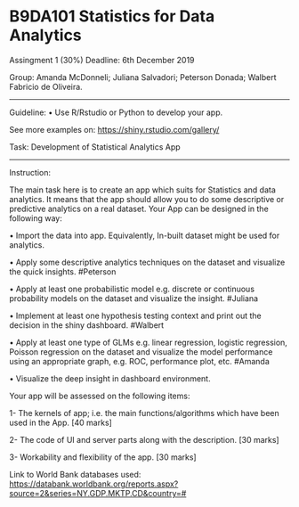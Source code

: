 # B9DA101 Statistics for Data Analytics
Assingment 1 (30%)
Deadline: 6th December 2019

Group:
Amanda McDonneli; 
Juliana Salvadori;
Peterson Donada;
Walbert Fabricio de Oliveira.

****************************************************************************
Guideline:
•	Use R/Rstudio or Python to develop your app. 

See more examples on: https://shiny.rstudio.com/gallery/

Task: Development of Statistical Analytics App
****************************************************************************
Instruction:

 The main task here is to create an app which suits for Statistics and data analytics. It means that the app should allow you to do some descriptive or predictive analytics on a real dataset. 
Your  App can be designed in the following way:

•	Import the data into app. Equivalently, In-built dataset might be used for analytics.

•	Apply some descriptive analytics techniques on the dataset and visualize the quick insights. #Peterson

•	Apply at least one probabilistic model e.g. discrete or continuous probability models on the dataset and visualize the insight. #Juliana

•	Implement at least one hypothesis testing context and print out the decision in the shiny dashboard. #Walbert

•	Apply at least one type of GLMs e.g. linear regression, logistic regression, Poisson regression on the dataset and visualize the model performance using an appropriate graph, e.g. ROC, performance plot, etc. #Amanda

•	Visualize the deep insight in dashboard environment. 

Your app will be assessed on the following items:

1-	The kernels of app; i.e. the main functions/algorithms which have been used in the App.   [40 marks]

2-	The code of UI and server parts along with the description.   [30 marks]

3-	Workability and flexibility of the app.   [30 marks]


Link to World Bank databases used: https://databank.worldbank.org/reports.aspx?source=2&series=NY.GDP.MKTP.CD&country=#

